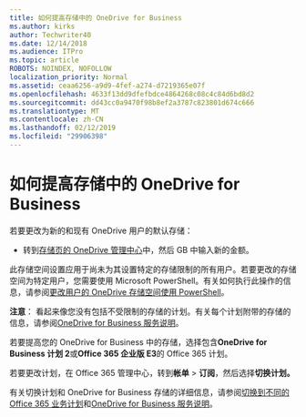 ```yaml
---
title: 如何提高存储中的 OneDrive for Business
ms.author: kirks
author: Techwriter40
ms.date: 12/14/2018
ms.audience: ITPro
ms.topic: article
ROBOTS: NOINDEX, NOFOLLOW
localization_priority: Normal
ms.assetid: ceaa6256-a9d9-4fef-a274-d7219365e07f
ms.openlocfilehash: 4633f13dd9dfefbdce4864268c08c4c84d6bd8d2
ms.sourcegitcommit: dd43cc0a9470f98b8ef2a3787c823801d674c666
ms.translationtype: MT
ms.contentlocale: zh-CN
ms.lasthandoff: 02/12/2019
ms.locfileid: "29906398"
---
```

# <a name="how-to-increase-storage-in-onedrive-for-business"></a>如何提高存储中的 OneDrive for Business

若要更改为新的和现有 OneDrive 用户的默认存储：
  
- 转到[存储页的 OneDrive 管理中心](https://admin.onedrive.com/?v=StorageSettings)中，然后 GB 中输入新的金额。
    
此存储空间设置应用于尚未为其设置特定的存储限制的所有用户。若要更改的存储空间为特定用户，您需要使用 Microsoft PowerShell。有关如何执行此操作的信息，请参阅[更改用户的 OneDrive 存储空间使用 PowerShell](https://go.microsoft.com/fwlink/?linkid=866402)。 
  
 **注意**： 看起来像您没有包括不受限制的存储的计划。有关每个计划附带的存储的信息，请参阅[OneDrive for Business 服务说明](https://go.microsoft.com/fwlink/p/?LinkID=826071)。
  
若要提高您的 OneDrive for Business 中的存储，选择包含**OneDrive for Business 计划 2**或**Office 365 企业版 E3**的 Office 365 计划。 
  
若要更改计划，在 Office 365 管理中心，转到**帐单** \> **订阅**，然后选择**切换计划。**
  
有关切换计划和 OneDrive for Business 存储的详细信息，请参阅[切换到不同的 Office 365 业务计划](https://go.microsoft.com/fwlink/?LinkId=2031117)和[OneDrive for Business 服务说明](https://go.microsoft.com/fwlink/?LinkId-2031122)。
  


